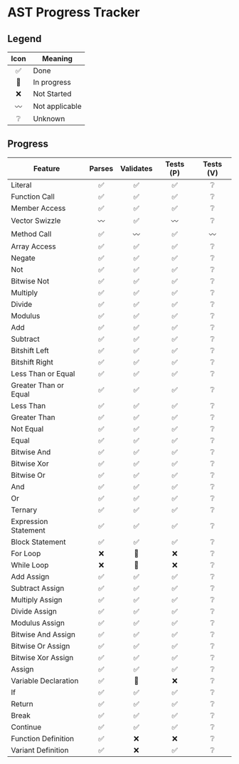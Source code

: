 # AST Progress Tracker

## Legend
Icon | Meaning
:---: | ---
✅ | Done
🚧 | In progress
❌ | Not Started
〰️ | Not applicable
❔ | Unknown

## Progress
Feature | Parses | Validates | Tests (P) | Tests (V)
--- | :---: | :---: | :---: | :---:
Literal | ✅ | ✅ | ✅ | ❔
Function Call | ✅ | ✅ | ✅ | ❔
Member Access | ✅ | ✅ | ✅ | ❔
Vector Swizzle | 〰️ | ✅ | 〰️ | ❔
Method Call | ✅ | 〰️ | ✅ | 〰️
Array Access | ✅ | ✅ | ✅ | ❔
Negate | ✅ | ✅ | ✅ | ❔
Not | ✅ | ✅ | ✅ | ❔
Bitwise Not | ✅ | ✅ | ✅ | ❔
Multiply | ✅ | ✅ | ✅ | ❔
Divide | ✅ | ✅ | ✅ | ❔
Modulus | ✅ | ✅ | ✅ | ❔
Add | ✅ | ✅ | ✅ | ❔
Subtract | ✅ | ✅ | ✅ | ❔
Bitshift Left | ✅ | ✅ | ✅ | ❔
Bitshift Right | ✅ | ✅ | ✅ | ❔
Less Than or Equal | ✅ | ✅ | ✅ | ❔
Greater Than or Equal | ✅ | ✅ | ✅ | ❔
Less Than | ✅ | ✅ | ✅ | ❔
Greater Than | ✅ | ✅ | ✅ | ❔
Not Equal | ✅ | ✅ | ✅ | ❔
Equal | ✅ | ✅ | ✅ | ❔
Bitwise And | ✅ | ✅ | ✅ | ❔
Bitwise Xor | ✅ | ✅ | ✅ | ❔
Bitwise Or | ✅ | ✅ | ✅ | ❔
And | ✅ | ✅ | ✅ | ❔
Or | ✅ | ✅ | ✅ | ❔
Ternary | ✅ | ✅ | ✅ | ❔
Expression Statement | ✅ | ✅ | ✅ | ❔
Block Statement | ✅ | ✅ | ✅ | ❔
For Loop | ❌ | 🚧 | ❌ | ❔
While Loop | ❌ | 🚧 | ❌ | ❔
Add Assign | ✅ | ✅ | ✅ | ❔
Subtract Assign | ✅ | ✅ | ✅ | ❔
Multiply Assign | ✅ | ✅ | ✅ | ❔
Divide Assign | ✅ | ✅ | ✅ | ❔
Modulus Assign | ✅ | ✅ | ✅ | ❔
Bitwise And Assign | ✅ | ✅ | ✅ | ❔
Bitwise Or Assign | ✅ | ✅ | ✅ | ❔
Bitwise Xor Assign | ✅ | ✅ | ✅ | ❔
Assign | ✅ | ✅ | ✅ | ❔
Variable Declaration | ✅ | 🚧 | ❌ | ❔
If | ✅ | ✅ | ✅ | ❔
Return | ✅ | ✅ | ✅ | ❔
Break | ✅ | ✅ | ✅ | ❔
Continue | ✅ | ✅ | ✅ | ❔
Function Definition | ✅ | ❌ | ❌ | ❔
Variant Definition | ✅ | ❌ | ✅ | ❔
